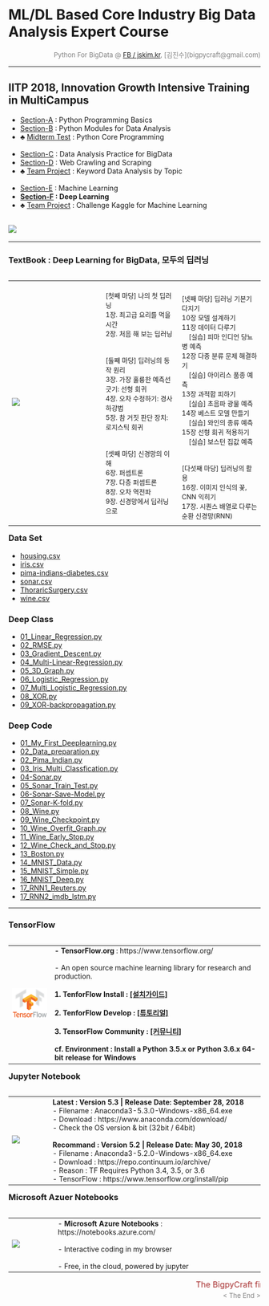
# ML/DL Based Core Industry Big Data Analysis Expert Course

<div align='right'><font size=2 color='gray'>Python For BigData @ <font color='blue'><a href='https://www.facebook.com/jskim.kr'>FB / jskim.kr</a></font>, [김진수](bigpycraft@gmail.com)</font></div>
<hr>

## IITP 2018, Innovation Growth Intensive Training in MultiCampus
>  
- [Section-A][link-A] : Python Programming Basics 
- [Section-B][link-B] : Python Modules for Data Analysis
- ♣ [Midterm Test][test10] : Python Core Programming <br/><br/>
- [Section-C][link-C] : Data Analysis Practice for BigData
- [Section-D][link-D] : Web Crawling and Scraping
- ♣ [Team Project][test11] : Keyword Data Analysis by Topic <br/><br/>
- [Section-E][link-E] : Machine Learning
- <b>[Section-F][link-F] : Deep Learning</b>
- ♣ [Team Project][test12] : Challenge Kaggle for Machine Learning <br/><br/>

[link-A]: https://github.com/bigpycraft/iitp18-multicampus/tree/master/section-A "Go Section-A"
[link-B]: https://github.com/bigpycraft/iitp18-multicampus/tree/master/section-B "Go Section-B"
[link-C]: https://github.com/bigpycraft/iitp18-multicampus/tree/master/section-C "Go Section-C"
[link-D]: https://github.com/bigpycraft/iitp18-multicampus/tree/master/section-D "Go Section-D"
[link-E]: https://github.com/bigpycraft/iitp18-multicampus/tree/master/section-E "Go Section-E"
[link-F]: https://github.com/bigpycraft/iitp18-multicampus/tree/master/section-F "Go Section-F"
[test10]: https://github.com/bigpycraft/iitp18-multicampus/tree/master/test-py10 "Go Test-10"
[test11]: https://github.com/bigpycraft/iitp18-multicampus/tree/master/test-py11 "Go Test-11"
[test12]: https://github.com/bigpycraft/iitp18-multicampus/tree/master/test-py12 "Go Test-12"


<img src="../images/img_front_readme_iitp.png">

<hr>

### TextBook : Deep Learning for BigData, 모두의 딥러닝

<table align="left">
    <tr align="left">
        <td width="300">
            <a href="https://www.seleniumhq.org/projects/webdriver/">
            <img src="../images/reference-02.png" width="250" />
            </a>
        </td>
        <td width="50">
        </td>
        <td width="300">
<div align="left">
<font size="2">
<br/>[첫째 마당] 나의 첫 딥러닝
<br/>1장. 최고급 요리를 먹을 시간 
<br/>2장. 처음 해 보는 딥러닝 
<br/><br/>
<br/>[둘째 마당] 딥러닝의 동작 원리
<br/>3장. 가장 훌륭한 예측선 긋기: 선형 회귀 
<br/>4장. 오차 수정하기: 경사 하강법
<br/>5장. 참 거짓 판단 장치: 로지스틱 회귀 
<br/><br/>
<br/>[셋째 마당] 신경망의 이해
<br/>6장. 퍼셉트론 
<br/>7장. 다층 퍼셉트론 
<br/>8장. 오차 역전파 
<br/>9장. 신경망에서 딥러닝으로
<br/>
<br/>
</font>
</div>
        </td>
        <td width="300">
<div align="left">
<font size="2">
<br/>[넷째 마당] 딥러닝 기본기 다지기
<br/>10장 모델 설계하기 
<br/>11장 데이터 다루기 
<br/>&nbsp;&nbsp;&nbsp;&nbsp;[실습] 피마 인디언 당뇨병 예측
<br/>12장 다중 분류 문제 해결하기 
<br/>&nbsp;&nbsp;&nbsp;&nbsp;[실습] 아이리스 품종 예측
<br/>13장 과적합 피하기 
<br/>&nbsp;&nbsp;&nbsp;&nbsp;[실습] 초음파 광물 예측
<br/>14장 베스트 모델 만들기 
<br/>&nbsp;&nbsp;&nbsp;&nbsp;[실습] 와인의 종류 예측
<br/>15장 선형 회귀 적용하기 
<br/>&nbsp;&nbsp;&nbsp;&nbsp;[실습] 보스턴 집값 예측
<br/><br/>
<br/>[다섯째 마당] 딥러닝의 활용
<br/>16장. 이미지 인식의 꽃, CNN 익히기
<br/>17장. 시퀀스 배열로 다루는 순환 신경망(RNN) 
</font>
</div></td>
    </tr>
</table>
<br/>

### Data Set
- [housing.csv                       ][data-set-01]
- [iris.csv                          ][data-set-02]
- [pima-indians-diabetes.csv         ][data-set-03]
- [sonar.csv                         ][data-set-04]
- [ThoraricSurgery.csv               ][data-set-05]
- [wine.csv                          ][data-set-06]

### Deep Class
- [01_Linear_Regression.py           ][deep-class-01]
- [02_RMSE.py                        ][deep-class-02]
- [03_Gradient_Descent.py            ][deep-class-03]
- [04_Multi-Linear-Regression.py     ][deep-class-04]
- [05_3D_Graph.py                    ][deep-class-05]
- [06_Logistic_Regression.py         ][deep-class-06]
- [07_Multi_Logistic_Regression.py   ][deep-class-07]
- [08_XOR.py                         ][deep-class-08]
- [09_XOR-backpropagation.py         ][deep-class-09]

### Deep Code
- [01_My_First_Deeplearning.py       ][deep-code-01]
- [02_Data_preparation.py            ][deep-code-021]
- [02_Pima_Indian.py                 ][deep-code-022]
- [03_Iris_Multi_Classfication.py    ][deep-code-03]
- [04-Sonar.py                       ][deep-code-04]
- [05_Sonar_Train_Test.py            ][deep-code-05]
- [06-Sonar-Save-Model.py            ][deep-code-06]
- [07_Sonar-K-fold.py                ][deep-code-07]
- [08_Wine.py                        ][deep-code-08]
- [09_Wine_Checkpoint.py             ][deep-code-09]
- [10_Wine_Overfit_Graph.py          ][deep-code-10]
- [11_Wine_Early_Stop.py             ][deep-code-11]
- [12_Wine_Check_and_Stop.py         ][deep-code-12]
- [13_Boston.py                      ][deep-code-13]
- [14_MNIST_Data.py                  ][deep-code-14]
- [15_MNIST_Simple.py                ][deep-code-15]
- [16_MNIST_Deep.py                  ][deep-code-16]
- [17_RNN1_Reuters.py                ][deep-code-171]
- [17_RNN2_imdb_lstm.py              ][deep-code-172]


[data-set-01]: https://github.com/bigpycraft/iitp18-multicampus/blob/master/textbook-deeplearning/dataset/housing.csv                          "Go Data-01"
[data-set-02]: https://github.com/bigpycraft/iitp18-multicampus/blob/master/textbook-deeplearning/dataset/iris.csv                             "Go Data-02"
[data-set-03]: https://github.com/bigpycraft/iitp18-multicampus/blob/master/textbook-deeplearning/dataset/pima-indians-diabetes.csv            "Go Data-03"
[data-set-04]: https://github.com/bigpycraft/iitp18-multicampus/blob/master/textbook-deeplearning/dataset/sonar.csv                            "Go Data-04"
[data-set-05]: https://github.com/bigpycraft/iitp18-multicampus/blob/master/textbook-deeplearning/dataset/ThoraricSurgery.csv                  "Go Data-05"
[data-set-06]: https://github.com/bigpycraft/iitp18-multicampus/blob/master/textbook-deeplearning/dataset/wine.csv                             "Go Data-06"

[deep-class-01]: https://github.com/bigpycraft/iitp18-multicampus/blob/master/textbook-deeplearning/deep_class/01_Linear_Regression.py          "Go Class-01"
[deep-class-02]: https://github.com/bigpycraft/iitp18-multicampus/blob/master/textbook-deeplearning/deep_class/02_RMSE.py                       "Go Class-02"
[deep-class-03]: https://github.com/bigpycraft/iitp18-multicampus/blob/master/textbook-deeplearning/deep_class/03_Gradient_Descent.py           "Go Class-03"
[deep-class-04]: https://github.com/bigpycraft/iitp18-multicampus/blob/master/textbook-deeplearning/deep_class/04_Multi-Linear-Regression.py    "Go Class-04"
[deep-class-05]: https://github.com/bigpycraft/iitp18-multicampus/blob/master/textbook-deeplearning/deep_class/05_3D_Graph.py                   "Go Class-05"
[deep-class-06]: https://github.com/bigpycraft/iitp18-multicampus/blob/master/textbook-deeplearning/deep_class/06_Logistic_Regression.py        "Go Class-06"
[deep-class-07]: https://github.com/bigpycraft/iitp18-multicampus/blob/master/textbook-deeplearning/deep_class/07_Multi_Logistic_Regression.py  "Go Class-07"
[deep-class-08]: https://github.com/bigpycraft/iitp18-multicampus/blob/master/textbook-deeplearning/deep_class/08_XOR.py                        "Go Class-08"
[deep-class-09]: https://github.com/bigpycraft/iitp18-multicampus/blob/master/textbook-deeplearning/deep_class/09_XOR-backpropagation.py        "Go Class-09"


[deep-code-01]:  https://github.com/bigpycraft/iitp18-multicampus/blob/master/textbook-deeplearning/deep_code/01_My_First_Deeplearning.py       "Go Code-01"
[deep-code-021]: https://github.com/bigpycraft/iitp18-multicampus/blob/master/textbook-deeplearning/deep_code/02_Data_preparation.py            "Go Code-021"
[deep-code-022]: https://github.com/bigpycraft/iitp18-multicampus/blob/master/textbook-deeplearning/deep_code/02_Pima_Indian.py                 "Go Code-022"
[deep-code-03]:  https://github.com/bigpycraft/iitp18-multicampus/blob/master/textbook-deeplearning/deep_code/03_Iris_Multi_Classfication.py    "Go Code-03"
[deep-code-04]:  https://github.com/bigpycraft/iitp18-multicampus/blob/master/textbook-deeplearning/deep_code/04-Sonar.py                       "Go Code-04"
[deep-code-05]:  https://github.com/bigpycraft/iitp18-multicampus/blob/master/textbook-deeplearning/deep_code/05_Sonar_Train_Test.py            "Go Code-05"
[deep-code-06]:  https://github.com/bigpycraft/iitp18-multicampus/blob/master/textbook-deeplearning/deep_code/06-Sonar-Save-Model.py            "Go Code-06"
[deep-code-07]:  https://github.com/bigpycraft/iitp18-multicampus/blob/master/textbook-deeplearning/deep_code/07_Sonar-K-fold.py                "Go Code-07"
[deep-code-08]:  https://github.com/bigpycraft/iitp18-multicampus/blob/master/textbook-deeplearning/deep_code/08_Wine.py                        "Go Code-08"
[deep-code-09]:  https://github.com/bigpycraft/iitp18-multicampus/blob/master/textbook-deeplearning/deep_code/09_Wine_Checkpoint.py             "Go Code-09"
[deep-code-10]:  https://github.com/bigpycraft/iitp18-multicampus/blob/master/textbook-deeplearning/deep_code/10_Wine_Overfit_Graph.py          "Go Code-10"
[deep-code-11]:  https://github.com/bigpycraft/iitp18-multicampus/blob/master/textbook-deeplearning/deep_code/11_Wine_Early_Stop.py             "Go Code-11"
[deep-code-12]:  https://github.com/bigpycraft/iitp18-multicampus/blob/master/textbook-deeplearning/deep_code/12_Wine_Check_and_Stop.py         "Go Code-12"
[deep-code-13]:  https://github.com/bigpycraft/iitp18-multicampus/blob/master/textbook-deeplearning/deep_code/13_Boston.py                      "Go Code-13"
[deep-code-14]:  https://github.com/bigpycraft/iitp18-multicampus/blob/master/textbook-deeplearning/deep_code/14_MNIST_Data.py                  "Go Code-14"
[deep-code-15]:  https://github.com/bigpycraft/iitp18-multicampus/blob/master/textbook-deeplearning/deep_code/15_MNIST_Simple.py                "Go Code-15"
[deep-code-16]:  https://github.com/bigpycraft/iitp18-multicampus/blob/master/textbook-deeplearning/deep_code/16_MNIST_Deep.py                  "Go Code-16"
[deep-code-171]: https://github.com/bigpycraft/iitp18-multicampus/blob/master/textbook-deeplearning/deep_code/17_RNN1_Reuters.py                "Go Code-171"
[deep-code-172]: https://github.com/bigpycraft/iitp18-multicampus/blob/master/textbook-deeplearning/deep_code/17_RNN2_imdb_lstm.py              "Go Code-172"



<hr>

### TensorFlow

<table align="left">
    <tr align="left">
        <td width="200">
            <a href="https://www.tensorflow.org/">
            <img src="../images/TensorFlow_logo2.png" width="150" />
            </a>
        </td>
        <td width="800">
<div align="left">
    <b> - TensorFlow.org </b> : https://www.tensorflow.org/
    <br/><br/> - An open source machine learning library for research and production.
    <br/><br/>
    <b> 1. TenforFlow Install  : <a href='https://www.tensorflow.org/install/'>[설치가이드]</a>
    <br/><br/>
    <b> 2. TenforFlow Develop : <a href='https://www.tensorflow.org/tutorials/'>[튜토리얼]</a>
    <br/><br/>
    <b> 3. TensorFlow Community </b> : <a href='https://www.tensorflow.org/community/'>[커뮤니티]</a>
    <br/><br/>
    <b> cf. Environment : Install a Python 3.5.x or Python 3.6.x 64-bit release for Windows </b>
</div>
        </td>
    </tr>
</table>
<br/>


<hr>

<h3> Jupyter Notebook </h3>

<table align="left">
    <tr align="left">
        <td width="200">
            <a href="https://www.seleniumhq.org/projects/webdriver/">
            <img src="../images/jupyter.jpg" width="150" />
            </a>
        </td>
        <td width="800">
<div align="left">
<b> Latest : Version 5.3 | Release Date: September 28, 2018 </b>
<br/>
- Filename : Anaconda3-5.3.0-Windows-x86_64.exe 
<br/>
- Download : https://www.anaconda.com/download/
<br/>
- Check the OS version & bit (32bit / 64bit)
</div>
<br/>
<div align="left">
<b> Recommand : Version 5.2 | Release Date: May 30, 2018 </b>
<br/>
- Filename : Anaconda3-5.2.0-Windows-x86_64.exe
<br/>
- Download : https://repo.continuum.io/archive/ 
<br/>
- Reason : TF Requires Python 3.4, 3.5, or 3.6 
<br/>
- TensorFlow : https://www.tensorflow.org/install/pip
</div></td>
    </tr>
</table>
<br/>


<hr>

### Microsoft Azuer Notebooks

<table align="left">
    <tr align="left">
        <td width="200">
            <a href="https://notebooks.azure.com/">
            <img src="../images/microsoft.jpg" width="100" />
            </a>
        </td>
        <td width="800">
<div align="left">
- <b> Microsoft Azure Notebooks </b> : https://notebooks.azure.com/
<br/><br/>
- Interactive coding in my browser
<br/><br/>
- Free, in the cloud, powered by jupyter
</div></td>
    </tr>
</table>
<br/>


<hr>
<marquee><font size=3 color='brown'>The BigpyCraft find the information to design valuable society with Technology & Craft.</font></marquee>
<div align='right'><font size=2 color='gray'> &lt; The End &gt; </font></div>
